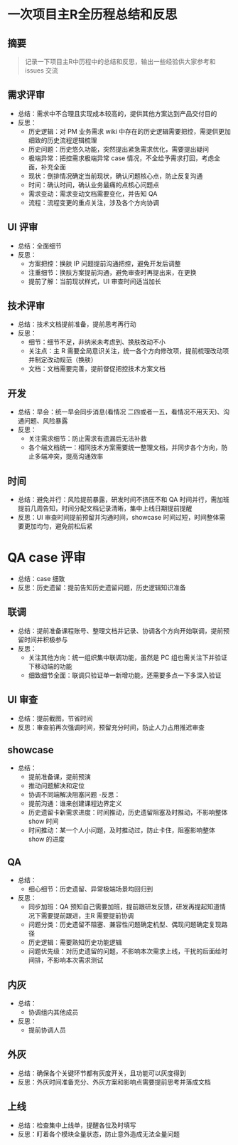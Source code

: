 # 一次项目主R全历程总结和反思

## 摘要
> 记录一下项目主R中历程中的总结和反思，输出一些经验供大家参考和 issues 交流

## 需求评审
- 总结：需求中不合理且实现成本较高的，提供其他方案达到产品交付目的
- 反思：
  - 历史逻辑：对 PM 业务需求 wiki 中存在的历史逻辑需要把控，需提供更加细致的历史流程逻辑梳理
  - 历史问题：历史悠久功能，突然提出紧急需求优化，需要提出疑问
  - 极端异常：把控需求极端异常 case 情况，不全给予需求打回，考虑全面，补充全面
  - 现状：倒排情况确定当前现状，确认问题核心点，防止反复沟通
  - 时间：确认时间，确认业务最痛的点核心问题点
  - 需求变动：需求变动文档需要变化，并告知 QA
  - 流程：流程变更的重点关注，涉及各个方向协调

## UI 评审
- 总结：全面细节
- 反思：
  - 方案把控：换肤 IP 问题提前沟通把控，避免开发后调整
  - 注重细节：换肤方案提前沟通，避免审查时再提出来，在更换
  - 提前了解：当前现状样式，UI 审查时间适当加长

## 技术评审
- 总结：技术文档提前准备，提前思考再行动
- 反思：
  - 细节：细节不足，非纳米未考虑到、换肤改动不小
  - 关注点：主 R 需要全局意识关注，统一各个方向修改项，提前梳理改动项并制定改动规范（换肤）
  - 文档：文档需要完善，提前督促把控技术方案文档

## 开发
- 总结：早会：统一早会同步消息(看情况 二四或者一五，看情况不用天天)、沟通问题、风险暴露
- 反思：
  - 关注需求细节：防止需求有遗漏后无法补救
  - 各个端文档统一：相同技术方案需要统一整理文档，并同步各个方向，防止多端冲突，提高沟通效率

## 时间
- 总结：避免并行：风险提前暴露，研发时间不挤压不和 QA 时间并行，需加班提前几周告知，时间分配文档记录清晰，集中上线日期提前提醒
- 反思：UI 审查时间提前预留并沟通时间，showcase 时间过短，时间整体需要更加均匀，避免前松后紧

# QA case 评审
- 总结：case 细致
- 反思：历史遗留：提前告知历史遗留问题，历史逻辑知识准备

## 联调
- 总结：提前准备课程账号、整理文档并记录、协调各个方向开始联调，提前预留时间并积极参与
- 反思：
  - 关注其他方向：统一组织集中联调功能，虽然是 PC 组也需关注下并验证下移动端的功能
  - 细致细节全面：联调只验证单一新增功能，还需要多点一下多深入验证

## UI 审查
- 总结：提前截图，节省时间
- 反思：审查前再次强调时间，预留充分时间，防止人力占用推迟审查

## showcase
- 总结：
  - 提前准备课，提前预演
  - 推动问题解决和定位
  - 协调不同端解决阻塞问题
-反思：
  - 提前沟通：谁来创建课程边界定义
  - 历史遗留卡新需求进度：时间推动，历史遗留阻塞及时推动，不影响整体 show 时间
  - 时间推动：某一个人小问题，及时推动过，防止卡住，阻塞影响整体 show 的进度
  
## QA
- 总结：
  - 细心细节：历史遗留、异常极端场景均回归到
- 反思：
  - 同步加班：QA 预知自己需要加班，提前跟研发反馈，研发再提起知道情况下需要提前跟进，主R 需要提前协调
  - 问题分类：历史遗留不阻塞、兼容性问题确定机型、偶现问题确定复现路径
  - 历史逻辑：需要熟知历史功能逻辑
  - 问题优先级：对历史遗留的问题，不影响本次需求上线，干扰的后面给时间排，不影响本次需求测试

## 内灰
- 总结：
  - 协调组内其他成员
- 反思：
  - 提前协调人员

## 外灰
- 总结：确保各个关键环节都有灰度开关，且功能可以灰度得到
- 反思：外灰时间准备充分、外灰方案和影响点需要提前思考并落成文档

## 上线
- 总结：检查集中上线单，提醒各位及时填写
- 反思：盯着各个模块全量状态，防止意外造成无法全量问题
